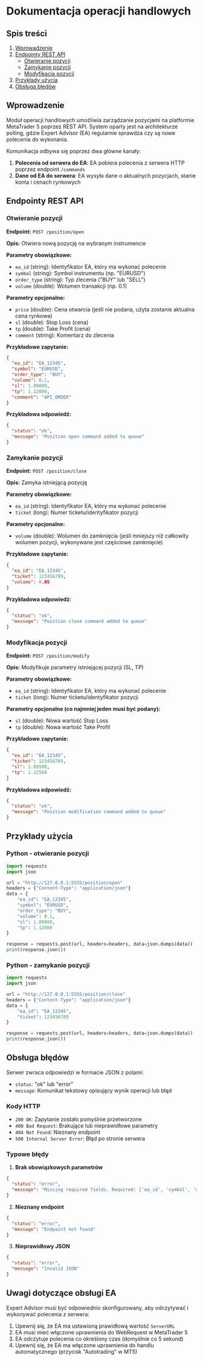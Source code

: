 # Dokumentacja operacji handlowych

## Spis treści
1. [Wprowadzenie](#wprowadzenie)
2. [Endpointy REST API](#endpointy-rest-api)
   - [Otwieranie pozycji](#otwieranie-pozycji)
   - [Zamykanie pozycji](#zamykanie-pozycji)
   - [Modyfikacja pozycji](#modyfikacja-pozycji)
3. [Przykłady użycia](#przykłady-użycia)
4. [Obsługa błędów](#obsługa-błędów)

## Wprowadzenie

Moduł operacji handlowych umożliwia zarządzanie pozycjami na platformie MetaTrader 5 poprzez REST API. System oparty jest na architekturze polling, gdzie Expert Advisor (EA) regularnie sprawdza czy są nowe polecenia do wykonania.

Komunikacja odbywa się poprzez dwa główne kanały:
1. **Polecenia od serwera do EA**: EA pobiera polecenia z serwera HTTP poprzez endpoint `/commands`
2. **Dane od EA do serwera**: EA wysyła dane o aktualnych pozycjach, stanie konta i cenach rynkowych

## Endpointy REST API

### Otwieranie pozycji

**Endpoint:** `POST /position/open`

**Opis:** Otwiera nową pozycję na wybranym instrumencie

**Parametry obowiązkowe:**
- `ea_id` (string): Identyfikator EA, który ma wykonać polecenie
- `symbol` (string): Symbol instrumentu (np. "EURUSD")
- `order_type` (string): Typ zlecenia ("BUY" lub "SELL")
- `volume` (double): Wolumen transakcji (np. 0.1)

**Parametry opcjonalne:**
- `price` (double): Cena otwarcia (jeśli nie podana, użyta zostanie aktualna cena rynkowa)
- `sl` (double): Stop Loss (cena)
- `tp` (double): Take Profit (cena)
- `comment` (string): Komentarz do zlecenia

**Przykładowe zapytanie:**
```json
{
  "ea_id": "EA_12345",
  "symbol": "EURUSD",
  "order_type": "BUY",
  "volume": 0.1,
  "sl": 1.09000,
  "tp": 1.12000,
  "comment": "API_ORDER"
}
```

**Przykładowa odpowiedź:**
```json
{
  "status": "ok",
  "message": "Position open command added to queue"
}
```

### Zamykanie pozycji

**Endpoint:** `POST /position/close`

**Opis:** Zamyka istniejącą pozycję

**Parametry obowiązkowe:**
- `ea_id` (string): Identyfikator EA, który ma wykonać polecenie
- `ticket` (long): Numer ticketu/identyfikator pozycji

**Parametry opcjonalne:**
- `volume` (double): Wolumen do zamknięcia (jeśli mniejszy niż całkowity wolumen pozycji, wykonywane jest częściowe zamknięcie)

**Przykładowe zapytanie:**
```json
{
  "ea_id": "EA_12345",
  "ticket": 123456789,
  "volume": 0.05
}
```

**Przykładowa odpowiedź:**
```json
{
  "status": "ok",
  "message": "Position close command added to queue"
}
```

### Modyfikacja pozycji

**Endpoint:** `POST /position/modify`

**Opis:** Modyfikuje parametry istniejącej pozycji (SL, TP)

**Parametry obowiązkowe:**
- `ea_id` (string): Identyfikator EA, który ma wykonać polecenie
- `ticket` (long): Numer ticketu/identyfikator pozycji

**Parametry opcjonalne (co najmniej jeden musi być podany):**
- `sl` (double): Nowa wartość Stop Loss
- `tp` (double): Nowa wartość Take Profit

**Przykładowe zapytanie:**
```json
{
  "ea_id": "EA_12345",
  "ticket": 123456789,
  "sl": 1.09500,
  "tp": 1.12500
}
```

**Przykładowa odpowiedź:**
```json
{
  "status": "ok",
  "message": "Position modification command added to queue"
}
```

## Przykłady użycia

### Python - otwieranie pozycji

```python
import requests
import json

url = "http://127.0.0.1:5555/position/open"
headers = {"Content-Type": "application/json"}
data = {
    "ea_id": "EA_12345",
    "symbol": "EURUSD",
    "order_type": "BUY",
    "volume": 0.1,
    "sl": 1.09000,
    "tp": 1.12000
}

response = requests.post(url, headers=headers, data=json.dumps(data))
print(response.json())
```

### Python - zamykanie pozycji

```python
import requests
import json

url = "http://127.0.0.1:5555/position/close"
headers = {"Content-Type": "application/json"}
data = {
    "ea_id": "EA_12345",
    "ticket": 123456789
}

response = requests.post(url, headers=headers, data=json.dumps(data))
print(response.json())
```

## Obsługa błędów

Serwer zwraca odpowiedzi w formacie JSON z polami:
- `status`: "ok" lub "error"
- `message`: Komunikat tekstowy opisujący wynik operacji lub błąd

### Kody HTTP

- `200 OK`: Zapytanie zostało pomyślnie przetworzone
- `400 Bad Request`: Brakujące lub nieprawidłowe parametry
- `404 Not Found`: Nieznany endpoint
- `500 Internal Server Error`: Błąd po stronie serwera

### Typowe błędy

1. **Brak obowiązkowych parametrów**
```json
{
  "status": "error",
  "message": "Missing required fields. Required: ['ea_id', 'symbol', 'order_type', 'volume']"
}
```

2. **Nieznany endpoint**
```json
{
  "status": "error",
  "message": "Endpoint not found"
}
```

3. **Nieprawidłowy JSON**
```json
{
  "status": "error",
  "message": "Invalid JSON"
}
```

## Uwagi dotyczące obsługi EA

Expert Advisor musi być odpowiednio skonfigurowany, aby odczytywać i wykonywać polecenia z serwera:

1. Upewnij się, że EA ma ustawioną prawidłową wartość `ServerURL`
2. EA musi mieć włączone uprawnienia do WebRequest w MetaTrader 5
3. EA odczytuje polecenia co określony czas (domyślnie co 5 sekund)
4. Upewnij się, że EA ma włączone uprawnienia do handlu automatycznego (przycisk "Autotrading" w MT5) 